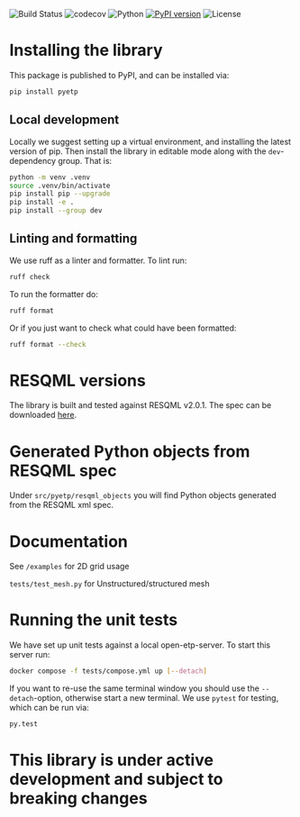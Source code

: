 ![Build Status](https://github.com/equinor/pyetp/actions/workflows/ci.yml/badge.svg?branch=main)
![codecov](https://codecov.io/gh/equinor/pyetp/graph/badge.svg?token=S2XDDKKI8U)
![Python](https://img.shields.io/pypi/pyversions/pyetp)
[![PyPI version](https://badge.fury.io/py/pyetp.svg)](https://badge.fury.io/py/pyetp)
![License](https://img.shields.io/github/license/equinor/pyetp)

# Installing the library
This package is published to PyPI, and can be installed via:
```bash
pip install pyetp
```

## Local development
Locally we suggest setting up a virtual environment, and installing the latest
version of pip. Then install the library in editable mode along with the
`dev`-dependency group. That is:
```bash
python -m venv .venv
source .venv/bin/activate
pip install pip --upgrade
pip install -e .
pip install --group dev
```


## Linting and formatting
We use ruff as a linter and formatter. To lint run:
```bash
ruff check
```
To run the formatter do:
```bash
ruff format
```
Or if you just want to check what could have been formatted:
```bash
ruff format --check
```


# RESQML versions
The library is built and tested against RESQML v2.0.1. The spec can be
downloaded
[here](https://publications.opengroup.org/standards/energistics-standards/v231a).

# Generated Python objects from RESQML spec
Under `src/pyetp/resqml_objects` you will find Python objects generated from
the RESQML xml spec.

# Documentation
See `/examples` for 2D grid usage

`tests/test_mesh.py` for Unstructured/structured mesh

# Running the unit tests
We have set up unit tests against a local open-etp-server. To start this server
run:
```bash
docker compose -f tests/compose.yml up [--detach]
```
If you want to re-use the same terminal window you should use the
`--detach`-option, otherwise start a new terminal. We use `pytest` for testing,
which can be run via:
```bash
py.test
```

# This library is under active development and subject to breaking changes
